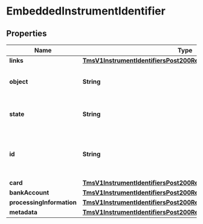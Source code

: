 
# EmbeddedInstrumentIdentifier

## Properties
Name | Type | Description | Notes
------------ | ------------- | ------------- | -------------
**links** | [**TmsV1InstrumentIdentifiersPost200ResponseLinks**](TmsV1InstrumentIdentifiersPost200ResponseLinks.md) |  |  [optional]
**object** | **String** | &#39;Describes type of token.&#39;  Valid values: - instrumentIdentifier  |  [optional]
**state** | **String** | &#39;Current state of the token.&#39;              Valid values: - ACTIVE - CLOSED  |  [optional]
**id** | **String** | The ID of the existing instrument identifier to be linked to the newly created payment instrument. |  [optional]
**card** | [**TmsV1InstrumentIdentifiersPost200ResponseCard**](TmsV1InstrumentIdentifiersPost200ResponseCard.md) |  |  [optional]
**bankAccount** | [**TmsV1InstrumentIdentifiersPost200ResponseBankAccount**](TmsV1InstrumentIdentifiersPost200ResponseBankAccount.md) |  |  [optional]
**processingInformation** | [**TmsV1InstrumentIdentifiersPost200ResponseProcessingInformation**](TmsV1InstrumentIdentifiersPost200ResponseProcessingInformation.md) |  |  [optional]
**metadata** | [**TmsV1InstrumentIdentifiersPost200ResponseMetadata**](TmsV1InstrumentIdentifiersPost200ResponseMetadata.md) |  |  [optional]



